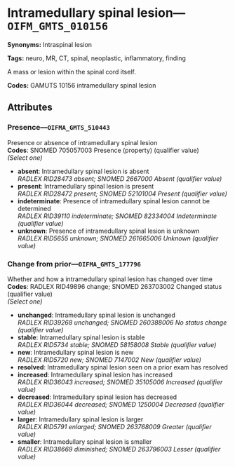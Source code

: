 # Intramedullary spinal lesion—`OIFM_GMTS_010156`

**Synonyms:** Intraspinal lesion

**Tags:** neuro, MR, CT, spinal, neoplastic, inflammatory, finding

A mass or lesion within the spinal cord itself.

**Codes:** GAMUTS 10156 intramedullary spinal lesion

## Attributes

### Presence—`OIFMA_GMTS_510443`

Presence or absence of intramedullary spinal lesion  
**Codes**: SNOMED 705057003 Presence (property) (qualifier value)  
*(Select one)*

- **absent**: Intramedullary spinal lesion is absent  
_RADLEX RID28473 absent; SNOMED 2667000 Absent (qualifier value)_
- **present**: Intramedullary spinal lesion is present  
_RADLEX RID28472 present; SNOMED 52101004 Present (qualifier value)_
- **indeterminate**: Presence of intramedullary spinal lesion cannot be determined  
_RADLEX RID39110 indeterminate; SNOMED 82334004 Indeterminate (qualifier value)_
- **unknown**: Presence of intramedullary spinal lesion is unknown  
_RADLEX RID5655 unknown; SNOMED 261665006 Unknown (qualifier value)_

### Change from prior—`OIFMA_GMTS_177796`

Whether and how a intramedullary spinal lesion has changed over time  
**Codes**: RADLEX RID49896 change; SNOMED 263703002 Changed status (qualifier value)  
*(Select one)*

- **unchanged**: Intramedullary spinal lesion is unchanged  
_RADLEX RID39268 unchanged; SNOMED 260388006 No status change (qualifier value)_
- **stable**: Intramedullary spinal lesion is stable  
_RADLEX RID5734 stable; SNOMED 58158008 Stable (qualifier value)_
- **new**: Intramedullary spinal lesion is new  
_RADLEX RID5720 new; SNOMED 7147002 New (qualifier value)_
- **resolved**: Intramedullary spinal lesion seen on a prior exam has resolved  
- **increased**: Intramedullary spinal lesion has increased  
_RADLEX RID36043 increased; SNOMED 35105006 Increased (qualifier value)_
- **decreased**: Intramedullary spinal lesion has decreased  
_RADLEX RID36044 decreased; SNOMED 1250004 Decreased (qualifier value)_
- **larger**: Intramedullary spinal lesion is larger  
_RADLEX RID5791 enlarged; SNOMED 263768009 Greater (qualifier value)_
- **smaller**: Intramedullary spinal lesion is smaller  
_RADLEX RID38669 diminished; SNOMED 263796003 Lesser (qualifier value)_